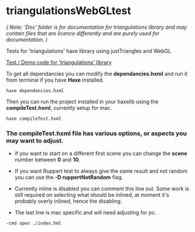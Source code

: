 # triangulationsWebGLtest

*(  Note: 'Doc' folder is for documentation for triangulations library and may contain files that are licence differently and are purely used for documentation. )*

Tests for 'triangulations' haxe library using justTriangles and WebGL

[ Test / Demo code for 'triangulations' library ]( https://github.com/nanjizal/triangulations )

To get all dependancies you can modify the **dependancies.hxml** and run it from terminal if you have **Haxe** installed.

```
haxe dependancies.hxml
```
Then you can run the project installed in your haxelib using the **compileTest.hxml**, currently setup for mac.

```
haxe compileTest.hxml
```

### The compileTest.hxml file has various options, or aspects you may want to adjust.

  - if you want to start on a different first scene you can change the **scene** number between **0** and **10**.  

  - If you want Ruppert test to always give the same result and not random you can use the 
    **-D ruppertNotRandom** flag.

  - Currently inline is disabled you can comment this line out. Some work is still required on selecting what should be inlined, at moment it's probably overly inlined, hence the disabling.

  - The last line is mac specific and will need adjusting for pc.
```
-cmd open ./index.hml
```
